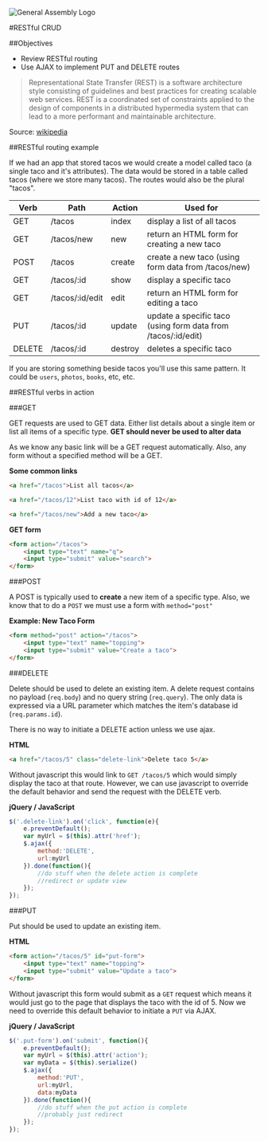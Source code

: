 ![General Assembly Logo](http://i.imgur.com/ke8USTq.png)

#RESTful CRUD

##Objectives

* Review RESTful routing
* Use AJAX to implement PUT and DELETE routes

>Representational State Transfer (REST) is a software architecture style consisting of guidelines and best practices for creating scalable web services. REST is a coordinated set of constraints applied to the design of components in a distributed hypermedia system that can lead to a more performant and maintainable architecture.

Source: [wikipedia](http://en.wikipedia.org/wiki/Representational_state_transfer)


##RESTful routing example

If we had an app that stored tacos we would create a model called taco (a single taco and it's attributes). The data would be stored in a table called tacos (where we store many tacos). The routes would also be the plural "tacos".


| Verb | Path | Action | Used for |
|----|----|----|----|
| GET | /tacos | index | display a list of all tacos |
| GET | /tacos/new | new | return an HTML form for creating a new taco |
| POST | /tacos | create | create a new taco (using form data from /tacos/new) |
| GET | /tacos/:id | show | display a specific taco |
| GET | /tacos/:id/edit | edit | return an HTML form for editing a taco |
| PUT | /tacos/:id | update | update a specific taco (using form data from /tacos/:id/edit) |
| DELETE | /tacos/:id | destroy | deletes a specific taco |

If you are storing something beside tacos you'll use this same pattern. It could be `users`, `photos`, `books`, etc, etc.


##RESTful verbs in action

###GET

GET requests are used to GET data. Either list details about a single item or list all items of a specific type. **GET should never be used to alter data**

As we know any basic link will be a GET request automatically. Also, any form without a specified method will be a GET.

**Some common links**

```html
<a href="/tacos">List all tacos</a>

<a href="/tacos/12">List taco with id of 12</a>

<a href="/tacos/new">Add a new taco</a>
```

**GET form**

```html
<form action="/tacos">
    <input type="text" name="q">
    <input type="submit" value="search">
</form>
```

###POST

A POST is typically used to **create** a new item of a specific type. Also, we know that to do a `POST` we must use a form with `method="post"`

**Example: New Taco Form**

```html
<form method="post" action="/tacos">
    <input type="text" name="topping">
    <input type="submit" value="Create a taco">
</form>
```

###DELETE

Delete should be used to delete an existing item. A delete request contains no payload (`req.body`) and no query string (`req.query`). The only data is expressed via a URL parameter which matches the item's database id (`req.params.id`).

There is no way to initiate a DELETE action unless we use ajax.

**HTML**

```html
<a href="/tacos/5" class="delete-link">Delete taco 5</a>
```

Without javascript this would link to `GET /tacos/5` which would simply display the taco at that route. However, we can use javascript to override the default behavior and send the request with the DELETE verb.

**jQuery / JavaScript**

```js
$('.delete-link').on('click', function(e){
    e.preventDefault();
    var myUrl = $(this).attr('href');
    $.ajax({
        method:'DELETE',
        url:myUrl
    }).done(function(){
        //do stuff when the delete action is complete
        //redirect or update view
    });
});

```


###PUT

Put should be used to update an existing item.


**HTML**

```html
<form action="/tacos/5" id="put-form">
    <input type="text" name="topping">
    <input type="submit" value="Update a taco">
</form>
```

Without javascript this form would submit as a `GET` request which means it would just go to the page that displays the taco with the id of 5. Now we need to override this default behavior to initiate a `PUT` via AJAX.

**jQuery / JavaScript**

```js
$('.put-form').on('submit', function(){
    e.preventDefault();
    var myUrl = $(this).attr('action');
    var myData = $(this).serialize()
    $.ajax({
        method:'PUT',
        url:myUrl,
        data:myData
    }).done(function(){
        //do stuff when the put action is complete
        //probably just redirect
    });
});

```

